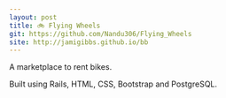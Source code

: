 ```yaml
---
layout: post
title: 🚲 Flying Wheels
git: https://github.com/Nandu306/Flying_Wheels
site: http://jamigibbs.github.io/bb
---
```


A marketplace to rent bikes.

Built using Rails, HTML, CSS, Bootstrap and PostgreSQL.
